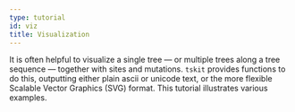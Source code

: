```yaml
---
type: tutorial
id: viz
title: Visualization
---
```

It is often helpful to visualize a single tree — or multiple trees along a tree sequence — together with
sites and mutations. `tskit` provides functions to do this, outputting either plain ascii or unicode text,
or the more flexible Scalable Vector Graphics (SVG) format. This tutorial illustrates various examples.